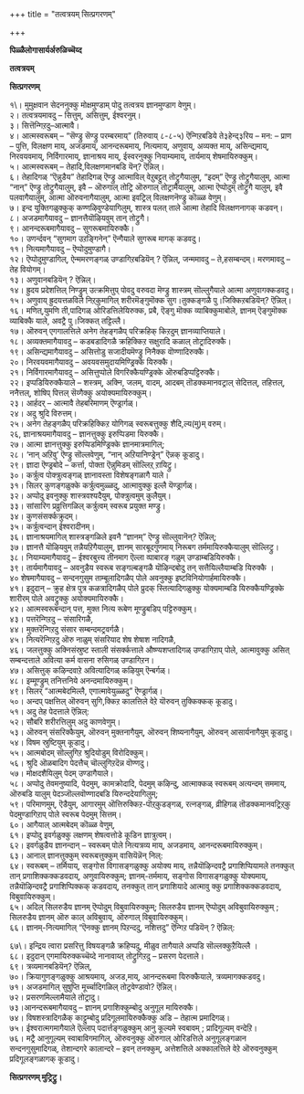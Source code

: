 +++
title = "तत्वत्रयम् सित्प्रगरणम्"

+++


**पिळ्ळैलोगासार्यर्अरुळिच्चॆय्द**

**तत्वत्रयम्**

**सित्प्रगरणम्**

१\। मुमुक्षवान सेदननुक्कु मोक्षमुण्डाम् पोदु तत्वत्रय ज्ञानमुण्डाग वेणुम्।  
२। तत्वत्रयमावदु – सित्तुम्, असित्तुम्, ईश्वरनुम्।  
३। सित्तॆन्गिऱदु–आत्मावै।  
४। आत्मस्वरूबम् – “सॆण्ड्रु सॆण्ड्रु परम्बरमाय्” (तिरुवाय् ८-८-५) ऎन्गिऱबडिये ते३हेन्द्३रिय – मन: – प्राण – पुत्ति, विलक्षण माय्, अजडमाय्, आनन्दरूबमाय्, नित्यमाय्, अणुवाय्, अव्यक्त माय्, असिन्द्यमाय्, निरवयवमाय्, निर्विगारमाय्, ज्ञानाश्रय माय्, ईस्वरनुक्कु नियाम्यमाय्, तार्यमाय् शेषमायिरुक्कुम्।  
५। आत्मस्वरूबम् – तेहादि,विलक्षणमानबडि यॆन्? ऎन्निल्।  
६। तेहादिगळ् “ऎन्नुडैय” तेहादिगळ् ऎण्ड्रु आत्माविल् वेऱुबट्टुत् तोट्रुगैयालुम्, “इदम्” ऎण्ड्रु तोट्रुगैयालुम्, आत्मा “नान्” ऎण्ड्रु तोट्रुगैयालुम्, इवै – ऒरुगाल् तोट्रि ऒरुगाल् तोट्रामैयालुम्, आत्मा ऎप्पोदुम् तोट्रुगै यालुम्, इवै पलवागैयालुम्, आत्मा ऒरुवनागैयालुम्, आत्मा इवट्रिल् विलक्षणनॆण्ड्रु कॊळ्ळ वेणुम्।  
७। इन्द युक्तिगळुक्कुक् कण्णऴिवुण्डेयागिलुम्, शास्त्र पलत् ताले आत्मा तेहादि विलक्षणनागक् कडवन्।  
८। अजडमागैयावदु – ज्ञानत्तैयॊऴियवुम् तान् तोट्रुगै।  
९। आनन्दरूबमागैयावदु – सुगरूबमायिरुक्कै।  
१०। उणर्न्दवन् “सुगमाग उऱङ्गिनेन्” ऎन्गैयाले सुगरूब मागक् कडवदु।  
११। नित्यमागैयावदु – ऎप्पोदुमुण्डागै।  
१२। ऎप्पोदुमुण्डागिल्, ऐन्ममरणङ्गळ् उण्डागिऱबडियॆन् ? ऎन्निल्, जन्ममावदु – ते,हसम्बन्दम्। मरणमावदु – तेह वियोगम्।  
१३। अणुवानबडियॆन् ? ऎन्निल्।  
१४। ह्रुदय प्रदेशत्तिल् निण्ड्रुम् उत्क्रमित्तुप् पोवदु वरुवदा मॆण्ड्रु शास्त्रम् सॊल्लुगैयाले आत्मा अणुवागक्कडवदु।  
१५। अणुवाय् ह्रुदयत्तळविले निऱ्‌कुमागिल् शरीरमॆङ्गुमॊक्क सुग।तुक्कङ्गळै पु।जिक्किऱबडियॆन्? ऎन्निल्।  
१६। मणित्,युमणि ती,पादिगळ् ओरिडत्तिलेयिरुक्क, प्रबै, ऎङ्गु मॊक्क व्याबिक्कुमाबोले, ज्ञानम् ऎङ्गुमॊक्क व्याबिक्कै याले, अवट्रै पु।जिक्कत् तट्टिल्लै।  
१७। ऒरुवन् एगगालत्तिले अनेग तेहङ्गळैप् परिक्रहिक् किऱदुम् ज्ञानव्याप्तियाले।  
१८। अव्यक्तमागैयावदु – कडबडादिगळै क्रहिक्किऱ सक्षुरादि कळाल् तोट्रादिरुक्कै।  
१९। असिन्द्यमागैयावदु – असित्तोडु सजादीयमॆण्ड्रु निनैक्क वॊण्णादिरुक्कै।  
२०। निरवयवमागैयावदु – अवयवसमुदायमिण्ड्रिक्के यिरुक्कै।  
२१। निर्विगारमागैयावदु – असित्तुप्पोले विगरिक्कैयण्ड्रिक्के ऒरुबडिप्पट्टिरुक्कै।  
२२। इप्पडियिरुक्कैयाले – शस्त्रम्, अक्नि, जलम्, वादम्, आदबम् तॊडक्कमानवट्राल् सेदित्तल्, तहित्तल्, ननैत्तल्, शोषिप् पित्तल् सॆय्गैक्कु अयोक्यमायिरुक्कुम्।  
२३। आर्हदर् – आत्मावै तेहबरिमाणम् ऎण्ड्रार्गळ्।  
२४। अदु श्रुदि विरुत्तम्।  
२५। अनेग तेहङ्गळैप् परिक्रहिक्किऱ योगिगळ् स्वरूबत्तुक्कु शैदि,ल्य(मु)म् वरुम्।  
२६, ज्ञानाश्रयमागैयावदु – ज्ञानत्तुक्कु इरुप्पिडमा यिरुक्कै।  
२७। आत्मा ज्ञानत्तुक्कु इरुप्पिडमिण्ड्रिक्के ज्ञानमात्रमागिल्;  
२८। ‘नान् अऱिवु’ ऎण्ड्रु सॊल्लवेणुम्, “नान् अऱियानिण्ड्रेन्” ऎन्नक् कूडादु।  
२९। ज्ञादा ऎण्ड्रबोदे – कर्त्ता, पोक्ता ऎन्नुमिडम् सॊल्लिऱ्‌ ऱायिट्रु।  
३०। कर्त्रुत्व पोक्त्रुत्वङ्गळ् ज्ञानावस्ता विशेषङ्गळागै याले।  
३१। सिलर् कुणङ्गळुक्के कर्त्रुत्वमुळ्ळदु, आत्मावुक्कु इल्लै यॆण्ड्रार्गळ्।  
३२। अप्पोदु इवनुक्कु शास्त्रवश्यदैयुम्, पोक्त्रुत्वमुम् कुलैयुम्।  
३३। सांसारिग प्रव्रुत्तिगळिल् कर्त्रुत्वम् स्वरूब प्रयुक्त मण्ड्रु।  
३४। कुणसंसर्क्कक्रुदम्।  
३५। कर्त्रुत्वन्दान् ईश्वरादीनम्।  
३६। ज्ञानाश्रयमागिल् शास्त्रङ्गळिले इवनै “ज्ञानम्” ऎण्ड्रु सॊल्लुवानॆन्? ऎन्निल्;  
३७। ज्ञानत्तै यॊऴियवुम् तन्नैयऱिगैयालुम्, ज्ञानम् सारबूदगुणमाय् निरूबग तर्ममायिरुक्कैयालुम् सॊल्लिट्रु।  
३८। नियाम्यमागैयावदु – ईश्वरबुत्त्य तीनमाग ऎल्ला व्पाबारङ् गळुम् उण्डाम्बडियिरुक्कै।  
३९। तार्यमागैयावदु – अवनुडैय स्वरूब सङ्गल्बङ्गळै यॊऴिन्दबोदु तन् सत्तैयिल्लैयाम्बडि यिरुक्कै ।  
४० शेषमागैयावदु – सन्दनगुसुम ताम्बूलादिगळैप् पोले अवनुक्कु इष्टविनियोगार्हमायिरुक्कै।  
४१। इदुदान् – क्रुह क्षेत्र पुत्र कळत्रादिगळैप् पोले प्रुदक् स्तित्यादिगळुक्कु योक्यमाम्बडि यिरुक्कैयण्ड्रिक्के शारीरम् पोले अवट्रुक्कु अयोक्यमायिरुक्कै।  
४२। आत्मस्वरूबन्दान् पत्त, मुक्त नित्य रूबेण मूण्ड्रुबडिप् पट्टिरुक्कुम्।  
४३। पत्तरॆन्गिऱदु – संसारिगळै,  
४४। मुक्तरॆन्गिऱदु संसार सम्बन्दमट्रवर्गळै।  
४५। नित्यरॆन्गिऱदु ऒरु नाळुम् संसरियाद शेष शेषाश नादिगळै,  
४६। जलत्तुक्कु अक्निसंस्रुष्ट स्ताली संसर्क्कत्ताले औष्ण्यशप्तादिगळ् उण्डागिऱाप् पोले, आत्मावुक्कु असित् सम्बन्दत्ताले अवित्या कर्म वासना रुसिगळ् उण्डागिऱन।  
४७। असित्तुक् कऴिन्दवाऱे अवित्यादिगळ् कऴियुम् ऎन्बर्गळ्।  
४८। इम्मूण्ड्रुम् तनित्तनिये अनन्दमायिरुक्कुम्।  
४९। सिलर् “आत्मबेदमिल्लै, एगात्मावेयुळ्ळदु” ऎण्ड्रार्गळ्।  
५०। अन्दप् पक्षत्तिल् ऒरुवन् सुगि,क्किऱ कालत्तिले वेऱे यॊरुवन् तुक्किक्कक् कूडादु।  
५१। अदु तेह पेदत्ताले ऎन्निल्:  
५२। सौबरि शरीरत्तिलुम् अदु काणवेणुम्।  
५३। ऒरुवन् संसरिक्कैयुम्, ऒरुवन् मुक्तनागैयुम्, ऒरुवन् शिष्यनागैयुम्, ऒरुवन् आसार्यनागैयुम् कूडादु।  
५४। विषम स्रुष्टियुम् कूडादु।  
५५। आत्मबोदम् सॊल्लुगिऱ श्रुदियोडुम् विरोदिक्कुम्।  
५६। श्रुदि ऒळबादिग पेदत्तैच् चॊल्लुगिऱदॆन्न वॊण्णदु।  
५७। मोक्षदशैयिलुम् पेदम् उण्डागैयाले।  
५८। अप्पोदु तेवमनुष्यादि, पेदमुम्, कामक्रोदादि, पेदमुम् कऴिन्दु, आत्माक्कळ् स्वरूबम् अत्यन्दम् सममाय्, ऒरुबडि यालुम् पेदञ्जॊल्लवॊण्णादबडि यिरुन्ददेयागिलुम्;  
५९। परिमाणमुम्, ऎडैयुम्, आगारमुम् ऒत्तिरुक्किऱ-पॊऱ्‌कुडङ्गळ्, रत्नङ्गळ्, व्रीहिगळ् तॊडक्कमानवट्रिऱ्‌कु पेदमुण्डागिऱाप् पोले स्वरूब पेदमुम् सित्तम्।  
६०। आगैयाल् आत्मबेदम् कॊळ्ळ वेणुम्,  
६१। इप्पोदु इवर्गळुक्कु लक्षणम् शेषत्वत्तोडे कूडिन ज्ञात्रुत्वम्।  
६२। इवर्गळुडैय ज्ञानन्दान् – स्वरूबम् पोले नित्यत्रव्य माय्, अजडमाय्, आनन्दरूबमायिरुक्कुम्।  
६३। आनाल् ज्ञानत्तुक्कुम् स्वरूबत्तुक्कुम् वासियॆन्नॆन् निल्:  
६४। स्वरूबम् – तर्मियाय्, सङ्गोस विगासङ्गळुक्कु अयोक्य माय्, तन्नैयॊऴिन्दवट्रै प्रगाशिप्पियामले तनक्कुत् तान् प्रगाशिक्कक्कडवदाय्, अणुवायिरुक्कुम्; ज्ञानम्-तर्ममाय्, सङ्गोस विगासङ्गळुक्कु योक्यमाय्, तन्नैयॊऴिन्दवट्रै प्रगाशिप्पिक्कक् कडवदाय्, तनक्कुत् तान् प्रगाशियादे आत्मावु क्कु प्रगाशिक्कक्कडवदाय्, विबुवायिरुक्कुम्।  
६५। अदिल् सिलरुडैय ज्ञानम् ऎप्पोदुम् विबुवायिरुक्कुम्; सिलरुडैय ज्ञानम् ऎप्पोदुम् अविबुवायिरुक्कुम् ; सिलरुडैय ज्ञानम् ऒरु काल् अविबुवाय्, ऒरुगाल् विबुवायिरुक्कुम्।  
६६। ज्ञानम्-नित्यमागिल् “ऎनक्कु ज्ञानम् पिऱन्ददु, नशित्तदु” ऎन्गिऱ पडियॆन् ? ऎन्निल्:

६७\। इन्द्रिय त्वारा प्रसरित्तु विषयङ्गळै क्रहिप्पदु, मीळुव तागैयाले अप्पडि सॊल्लक्कुऱैयिल्लै ।  
६८। इदुदान् एगमायिरुक्कच्चॆय्दे नानावाय्त् तोट्रुगिऱदु – प्रसरण पेदत्ताले।  
६९। त्रव्यमानबडियॆन्? ऎन्निल्,  
७०। क्रियागुणङ्गळुक्कु आश्रयमाय्, अजड,माय्, आनन्दरूबमा यिरुक्कैयाले, त्रव्यमागक्कडवदु।  
७१। अजडमागिल् सुषुप्ति मूर्च्चादिगळिल् तोट्रवेण्डावो? ऎन्निल्।  
७२। प्रसरणमिल्लामैयाले तोट्रादु।  
७३।आनन्दरूबमागैयावदु – ज्ञानम् प्रगाशिक्कुम्बोदु अनुगूल मायिरुक्कै।  
७४। विषशस्त्रादिगळैक् काट्टुम्बोदु प्रदिगूलमायिरुक्कैक्कु अडि – तेहात्म प्रमादिगळ्।  
७५। ईश्वरात्मगमागैयाले ऎल्लाप् पदार्त्तङ्गळुक्कुम् आनु कूल्यमे स्वबावम् ; प्रादिगूल्यम् वन्देऱि।  
७६। मट्रै आनुगूल्यम् स्वाबाविगमागिल्, ऒरुवनुक्कु ऒरुगाल् ओरिडत्तिले अनुगूलङ्गळान सन्दनगुसुमादिगळ्, तेशान्दगरे कालान्दरे – इवन् तनक्कुम्, अत्तेशत्तिले अक्कालत्तिले वेऱे ऒरुवनुक्कुम् प्रदिगूलङ्गळागक् कूडादु।

**सित्प्रगरणम् मुट्रिट्रु।**

